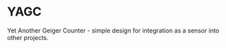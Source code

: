 # YAGC
 Yet Another Geiger Counter - simple design for integration as a sensor into other projects.
